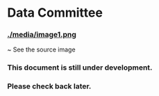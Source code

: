 Data Committee
==============

### [./media/image1.png](./media/image1.png)

~   See the source image

### This document is still under development.

### Please check back later.
